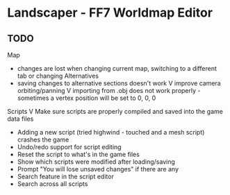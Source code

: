 # Landscaper - FF7 Worldmap Editor

## TODO

Map
* changes are lost when changing current map, switching to a different tab or changing Alternatives
* saving changes to alternative sections doesn't work
V improve camera orbiting/panning
V importing from .obj does not work properly - sometimes a vertex position will be set to 0, 0, 0

Scripts
V Make sure scripts are properly compiled and saved into the game data files
* Adding a new script (tried highwind - touched and a mesh script) crashes the game
* Undo/redo support for script editing
* Reset the script to what's in the game files
* Show which scripts were modified after loading/saving
* Prompt "You will lose unsaved changes" if there are any
* Search feature in the script editor
* Search across all scripts